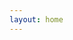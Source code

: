 ```yaml
---
layout: home
---
```


<script setup>
import ArticleList from '/.vitepress/components/ArticleList.vue'
</script>

<ArticleList />
